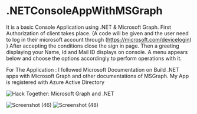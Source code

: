 # .NETConsoleAppWithMSGraph
It is a basic Console Application using .NET & Microsoft Graph.
First Authorization of client takes place. 
(A code will be given and the user need to log in their microsoft account through (https://microsoft.com/devicelogin) )
After accepting the conditions close the sign in page.
Then a greeting displaying your Name, Id and Mail ID displays on console.
A menu appears below and choose the options accordingly to perform operations with it.

For The Application : I followed Microsoft Documentation on Build .NET apps with Microsoft Graph and other documentations of MSGraph.
My App is registered with Azure Active Directory

![Hack Together: Microsoft Graph and .NET](https://img.shields.io/badge/Microsoft%20-Hack--Together-orange?style=for-the-badge&logo=microsoft)

![Screenshot (46)](https://user-images.githubusercontent.com/68157517/223701337-ffd7f869-a257-4af3-b9ee-fd16eb4761f0.png)
![Screenshot (48)](https://user-images.githubusercontent.com/68157517/223701389-7377be9d-f893-4b16-b660-893c104de832.png)
